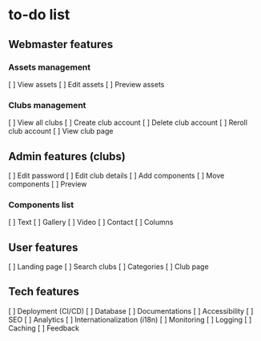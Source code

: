 # to-do list

## Webmaster features

### Assets management

[ ] View assets
[ ] Edit assets
[ ] Preview assets

### Clubs management

[ ] View all clubs
[ ] Create club account
[ ] Delete club account
[ ] Reroll club account
[ ] View club page

## Admin features (clubs)

[ ] Edit password
[ ] Edit club details
[ ] Add components
[ ] Move components
[ ] Preview

### Components list

[ ] Text
[ ] Gallery
[ ] Video
[ ] Contact
[ ] Columns

## User features

[ ] Landing page
[ ] Search clubs
[ ] Categories
[ ] Club page

## Tech features

[ ] Deployment (CI/CD)
[ ] Database
[ ] Documentations
[ ] Accessibility
[ ] SEO
[ ] Analytics
[ ] Internationalization (i18n)
[ ] Monitoring
[ ] Logging
[ ] Caching
[ ] Feedback
